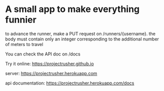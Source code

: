 # A small app to make everything funnier


to advance the runner, make a PUT request on /runners/{username}. 
the body must contain only an integer corresponding to the additional number of meters to travel

You can check the API doc on /docs

Try it online: https://projectrusher.github.io

server: https://projectrusher.herokuapp.com

api documentation: https://projectrusher.herokuapp.com/docs

